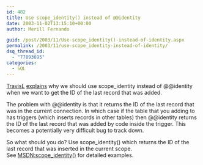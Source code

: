 ```yaml
---
id: 482
title: Use scope_identity() instead of @@identity
date: 2003-11-02T13:15:10+00:00
author: Merill Fernando

guid: /post/2003/11/Use-scope_identity()-instead-of-identity.aspx
permalink: /2003/11/use-scope_identity-instead-of-identity/
dsq_thread_id:
  - "77893695"
categories:
  - SQL
---
```

<body xmlns="http://www.w3.org/1999/xhtml">
    <p>
        <a href="http://weblogs.sqlteam.com/travisl/">TravisL</a> <a href="http://weblogs.sqlteam.com/travisl/posts/405.aspx">explains</a> why
        we should use scope_identity instead of @@identity when we want to get the ID of the
        last record that was added.
    </p>
    <p>
        The problem with @@identity is that it returns the ID of the last record that was
        in the current connection. In which case if the table that you adding to has triggers
        (which inserts records in other tables) then @@identity returns the ID of the last
        record that was added by code inside the trigger. This becomes a potentially very
        difficult bug to track down. 
    </p>
    <p>
        So what should you do? Use scope_identity() which returns the ID of the last record
        that was inserted in the current scope. See&#160;<a href="http://msdn.microsoft.com/library/default.asp?url=/library/en-us/tsqlref/ts_sa-ses_6n8p.asp">MSDN:scope_identity()</a>&#160;for
        detailed examples.&#160;
    </p>
</body>